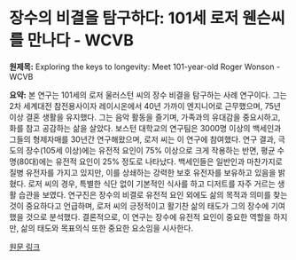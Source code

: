 # 장수의 비결을 탐구하다: 101세 로저 웬슨씨를 만나다 - WCVB

**원제목:** Exploring the keys to longevity: Meet 101-year-old Roger Wonson - WCVB

**요약:** 본 연구는 101세의 로저 울러스턴 씨의 장수 비결을 탐구하는 사례 연구이다.  그는 2차 세계대전 참전용사이자 레이시온에서 40년 가까이 엔지니어로 근무했으며, 75년 이상 결혼 생활을 유지했다.  그는 음악 활동을 즐기며,  가족과의 유대감을 중요시하고,  화를 참고 공감하는 삶을 살았다.  보스턴 대학교의 연구팀은 3000명 이상의 백세인과 그들의 형제자매를 30년간 연구해왔으며, 로저 씨는 이 연구에 참여했다. 연구 결과, 극도의 장수(105세 이상)에는 유전적 요인이 75% 이상으로 크게 작용하는 반면, 평균 수명(80대)에는 유전적 요인이 25% 정도로 나타났다. 백세인들은 일반인과 마찬가지로 질병 유전자를 가지고 있지만, 이를 상쇄하는 강력한 보호 유전자를 보유하고 있음을 밝혔다.  로저 씨의 경우, 특별한 식단 없이 기본적인 식사를 하고 디저트를 자주 거르는 생활 습관을 보였다.  연구진은 장수의 비결로 유전적 요인 외에도 삶의 목적과 의미를 찾는 것이 중요하다고 언급하며,  로저 씨의 긍정적이고 활기찬 삶의 태도가 그의 장수에 기여했을 것으로 분석했다.  결론적으로,  이 연구는 장수에 유전적 요인이 중요한 역할을 하지만, 삶의 태도와 목표의식 또한 중요한 요소임을 시사한다.

[원문 링크](https://www.wcvb.com/article/exploring-the-keys-to-longevity-meet-101-year-old-roger-wonson/65478985)
